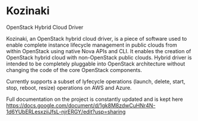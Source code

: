 Kozinaki
========

OpenStack Hybrid Cloud Driver

Kozinaki, an OpenStack hybrid cloud driver, is a piece of software used to enable complete instance lifecycle management in public clouds from within OpenStack using native Nova APIs and CLI. It enables the creation of OpenStack hybrid cloud with non-OpenStack public clouds. Hybrid driver is intended to be completely pluggable into OpenStack architecture without changing the code of the core OpenStack components.

Currently supports a subset of lyfecycle operations (launch, delete, start, stop, reboot, resize) operations on AWS and Azure.

Full documentation on the project is constantly updated and is kept here https://docs.google.com/document/d/1gk8M8zdwCuHNr4N-1d6YUbERLesxziiJfsL-njrERGY/edit?usp=sharing
